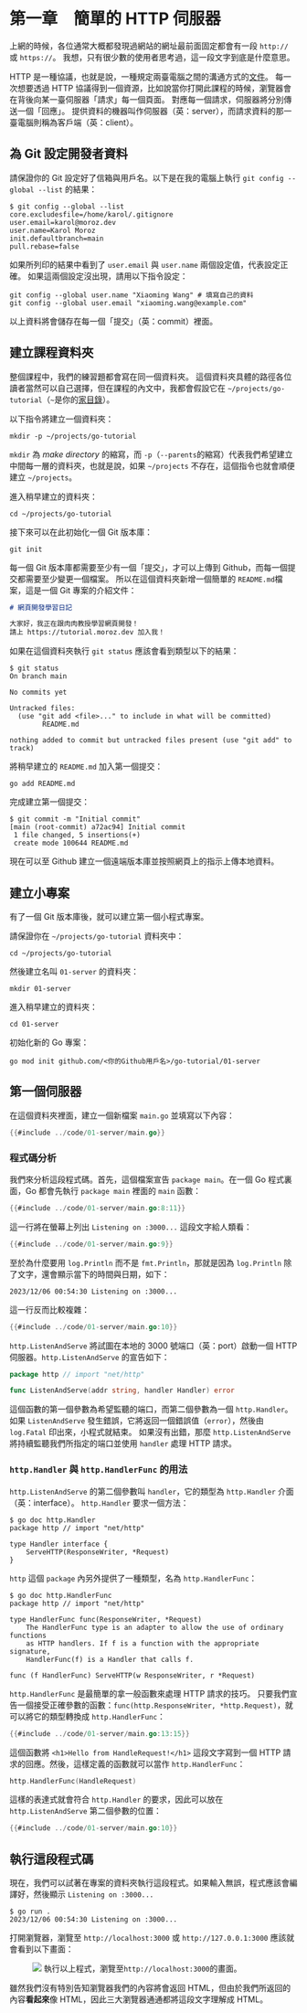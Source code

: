 # 第一章&#x3000;簡單的 HTTP 伺服器

上網的時候，各位通常大概都發現過網站的網址最前面固定都會有一段 `http://` 或 `https://`。
我想，只有很少數的使用者思考過，這一段文字到底是什麼意思。

HTTP 是一種協議，也就是說，一種規定兩臺電腦之間的溝通方式的<a href="https://www.rfc-editor.org/rfc/rfc9110.html" target="_blank" rel="noopener noreferrer">文件</a>。
每一次想要透過 HTTP 協議得到一個資源，比如說當你打開此課程的時候，瀏覽器會在背後向某一臺伺服器「請求」每一個頁面。
對應每一個請求，伺服器將分別傳送一個「回應」。
提供資料的機器叫作伺服器（英：server），而請求資料的那一臺電腦則稱為客戶端（英：client）。

## 為 Git 設定開發者資料

請保證你的 Git 設定好了信箱與用戶名。以下是在我的電腦上執行 `git config --global --list` 的結果：

```shell
$ git config --global --list
core.excludesfile=/home/karol/.gitignore
user.email=karol@moroz.dev
user.name=Karol Moroz
init.defaultbranch=main
pull.rebase=false
```

如果所列印的結果中看到了 `user.email` 與 `user.name` 兩個設定值，代表設定正確。
如果這兩個設定沒出現，請用以下指令設定：

```shell
git config --global user.name "Xiaoming Wang" # 填寫自己的資料
git config --global user.email "xiaoming.wang@example.com"
```

以上資料將會儲存在每一個「提交」（英：commit）裡面。

## 建立課程資料夾

整個課程中，我們的練習題都會寫在同一個資料夾。
這個資料夾具體的路徑各位讀者當然可以自己選擇，但在課程的內文中，我都會假設它在 `~/projects/go-tutorial`（`~`是你的<a href="https://zh.wikipedia.org/zh-tw/%E5%AE%B6%E7%9B%AE%E5%BD%95" target="_blank" rel="noopener noreferrer">家目錄</a>）。

以下指令將建立一個資料夾：

```shell
mkdir -p ~/projects/go-tutorial
```

`mkdir` 為 _make directory_ 的縮寫，而 `-p`（`--parents`的縮寫）代表我們希望建立中間每一層的資料夾，也就是說，如果 `~/projects` 不存在，這個指令也就會順便建立 `~/projects`。

進入稍早建立的資料夾：

```shell
cd ~/projects/go-tutorial
```

接下來可以在此初始化一個 Git 版本庫：

```shell
git init
```

每一個 Git 版本庫都需要至少有一個「提交」，才可以上傳到 Github，而每一個提交都需要至少變更一個檔案。
所以在這個資料夾新增一個簡單的 `README.md`檔案，這是一個 Git 專案的介紹文件：

```markdown
# 網頁開發學習日記

大家好，我正在跟肉肉教授學習網頁開發！
請上 https://tutorial.moroz.dev 加入我！
```

如果在這個資料夾執行 `git status` 應該會看到類型以下的結果：

```shell
$ git status
On branch main

No commits yet

Untracked files:
  (use "git add <file>..." to include in what will be committed)
        README.md

nothing added to commit but untracked files present (use "git add" to track)
```

將稍早建立的 `README.md` 加入第一個提交：

```shell
go add README.md
```

完成建立第一個提交：

```shell
$ git commit -m "Initial commit"
[main (root-commit) a72ac94] Initial commit
 1 file changed, 5 insertions(+)
 create mode 100644 README.md
```

現在可以至 Github 建立一個遠端版本庫並按照網頁上的指示上傳本地資料。

## 建立小專案

有了一個 Git 版本庫後，就可以建立第一個小程式專案。

請保證你在 `~/projects/go-tutorial` 資料夾中：

```shell
cd ~/projects/go-tutorial
```

然後建立名叫 `01-server` 的資料夾：

```shell
mkdir 01-server
```

進入稍早建立的資料夾：

```shell
cd 01-server
```

初始化新的 Go 專案：

```shell
go mod init github.com/<你的Github用戶名>/go-tutorial/01-server
```

## 第一個伺服器

在這個資料夾裡面，建立一個新檔案 `main.go` 並填寫以下內容：

```go
{{#include ../code/01-server/main.go}}
```

### 程式碼分析

我們來分析這段程式碼。首先，這個檔案宣告 `package main`。在一個 Go 程式裏面，Go 都會先執行 `package main` 裡面的 `main` 函數：

```go
{{#include ../code/01-server/main.go:8:11}}
```

這一行將在螢幕上列出 `Listening on :3000...` 這段文字給人類看：

```go
{{#include ../code/01-server/main.go:9}}
```

至於為什麼要用 `log.Println` 而不是 `fmt.Println`，那就是因為 `log.Println` 除了文字，還會顯示當下的時間與日期，如下：

```plain
2023/12/06 00:54:30 Listening on :3000...
```

這一行反而比較複雜：

```go
{{#include ../code/01-server/main.go:10}}
```

`http.ListenAndServe` 將試圖在本地的 3000 號端口（英：port）啟動一個 HTTP 伺服器。`http.ListenAndServe` 的宣告如下：

```go
package http // import "net/http"

func ListenAndServe(addr string, handler Handler) error
```

這個函數的第一個參數為希望監聽的端口，而第二個參數為一個 `http.Handler`。
如果 `ListenAndServe` 發生錯誤，它將返回一個錯誤值（`error`），然後由 `log.Fatal` 印出來，小程式就結束。
如果沒有出錯，那麼 `http.ListenAndServe` 將持續監聽我們所指定的端口並使用 `handler` 處理 HTTP 請求。

### `http.Handler` 與 `http.HandlerFunc` 的用法

`http.ListenAndServe` 的第二個參數叫 `handler`，它的類型為 `http.Handler` 介面（英：interface）。
`http.Handler` 要求一個方法：

```shell
$ go doc http.Handler
package http // import "net/http"

type Handler interface {
    ServeHTTP(ResponseWriter, *Request)
}
```

`http` 這個 `package` 內另外提供了一種類型，名為 `http.HandlerFunc`：

```shell
$ go doc http.HandlerFunc
package http // import "net/http"

type HandlerFunc func(ResponseWriter, *Request)
    The HandlerFunc type is an adapter to allow the use of ordinary functions
    as HTTP handlers. If f is a function with the appropriate signature,
    HandlerFunc(f) is a Handler that calls f.

func (f HandlerFunc) ServeHTTP(w ResponseWriter, r *Request)
```

`http.HandlerFunc` 是最簡單的拿一般函數來處理 HTTP 請求的技巧。
只要我們宣告一個接受正確參數的函數：`func(http.ResponseWriter, *http.Request)`，就可以將它的類型轉換成 `http.HandlerFunc`：

```go
{{#include ../code/01-server/main.go:13:15}}
```

這個函數將 `<h1>Hello from HandleRequest!</h1>` 這段文字寫到一個 HTTP 請求的回應。然後，這樣定義的函數就可以當作 `http.HandlerFunc`：

```go
http.HandlerFunc(HandleRequest)
```

這樣的表達式就會符合 `http.Handler` 的要求，因此可以放在 `http.ListenAndServe` 第二個參數的位置：

```go
{{#include ../code/01-server/main.go:10}}
```

## 執行這段程式碼

現在，我們可以試著在專案的資料夾執行這段程式。如果輸入無誤，程式應該會編譯好，然後顯示 `Listening on :3000...`

```shell
$ go run .
2023/12/06 00:54:30 Listening on :3000...
```

打開瀏覽器，瀏覽至 `http://localhost:3000` 或 `http://127.0.0.1:3000` 應該就會看到以下畫面：

<figure class="bordered-figure">
<img src="/images/01/01.png" />
<caption>執行以上程式，瀏覽至<code>http://localhost:3000</code>的畫面。</caption>
</figure>

雖然我們沒有特別告知瀏覽器我們的內容將會返回 HTML，但由於我們所返回的內容**看起來**像 HTML，因此三大瀏覽器通通都將這段文字理解成 HTML。
